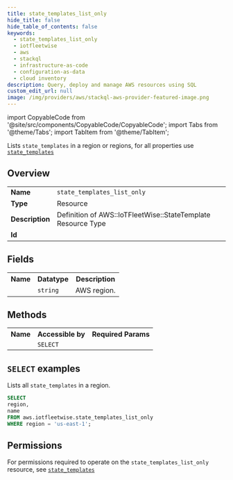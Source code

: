 ```yaml
---
title: state_templates_list_only
hide_title: false
hide_table_of_contents: false
keywords:
  - state_templates_list_only
  - iotfleetwise
  - aws
  - stackql
  - infrastructure-as-code
  - configuration-as-data
  - cloud inventory
description: Query, deploy and manage AWS resources using SQL
custom_edit_url: null
image: /img/providers/aws/stackql-aws-provider-featured-image.png
---
```


import CopyableCode from '@site/src/components/CopyableCode/CopyableCode';
import Tabs from '@theme/Tabs';
import TabItem from '@theme/TabItem';

Lists <code>state_templates</code> in a region or regions, for all properties use <a href="/providers/aws/serviceName/state_templates/"><code>state_templates</code></a>

## Overview
<table><tbody>
<tr><td><b>Name</b></td><td><code>state_templates_list_only</code></td></tr>
<tr><td><b>Type</b></td><td>Resource</td></tr>
<tr><td><b>Description</b></td><td>Definition of AWS::IoTFleetWise::StateTemplate Resource Type</td></tr>
<tr><td><b>Id</b></td><td><CopyableCode code="aws.iotfleetwise.state_templates_list_only" /></td></tr>
</tbody></table>

## Fields
<table><tbody><tr><th>Name</th><th>Datatype</th><th>Description</th></tr><tr><td><CopyableCode code="region" /></td><td><code>string</code></td><td>AWS region.</td></tr>
</tbody></table>

## Methods

<table><tbody>
  <tr>
    <th>Name</th>
    <th>Accessible by</th>
    <th>Required Params</th>
  </tr>
  <tr>
    <td><CopyableCode code="list_resources" /></td>
    <td><code>SELECT</code></td>
    <td><CopyableCode code="region" /></td>
  </tr>
</tbody></table>

## `SELECT` examples
Lists all <code>state_templates</code> in a region.
```sql
SELECT
region,
name
FROM aws.iotfleetwise.state_templates_list_only
WHERE region = 'us-east-1';
```


## Permissions

For permissions required to operate on the <code>state_templates_list_only</code> resource, see <a href="/providers/aws/iotfleetwise/state_templates/#permissions"><code>state_templates</code></a>

